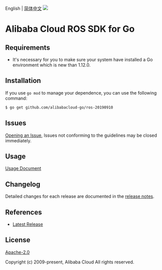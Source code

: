 English | [简体中文](README-CN.md)
![](https://aliyunsdk-pages.alicdn.com/icons/AlibabaCloud.svg)

# Alibaba Cloud ROS SDK for Go

## Requirements
- It's necessary for you to make sure your system have installed a Go environment which is new than 1.12.0.

## Installation
If you use `go mod` to manage your dependence, you can use the following command:

```sh
$ go get github.com/alibabacloud-go/ros-20190910
```

## Issues
[Opening an Issue](https://github.com/aliyun/alibabacloud-sdk/issues/new), Issues not conforming to the guidelines may be closed immediately.

## Usage
[Usage Document](https://github.com/aliyun/alibabacloud-sdk/blob/master/docs/golang/Usage-EN.md#demo)

## Changelog
Detailed changes for each release are documented in the [release notes](./ChangeLog.txt).

## References
* [Latest Release](https://github.com/aliyun/alibabacloud-sdk/)

## License
[Apache-2.0](http://www.apache.org/licenses/LICENSE-2.0)

Copyright (c) 2009-present, Alibaba Cloud All rights reserved.
